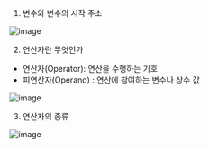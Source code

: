 1. 변수와 변수의 시작 주소

![image](https://user-images.githubusercontent.com/76800974/111556838-c7cc4d80-87ce-11eb-8308-616bd75e2718.png)

2. 연산자란 무엇인가

  - 연산자(Operator): 연산을 수행하는 기호
  - 피연산자(Operand) : 연산에 참여하는 변수나 상수 값

![image](https://user-images.githubusercontent.com/76800974/111556868-e2062b80-87ce-11eb-87d7-39a28e0e5db4.png)

3. 연산자의 종류

![image](https://user-images.githubusercontent.com/76800974/111556893-f4806500-87ce-11eb-86de-d1d607d7fedf.png)
